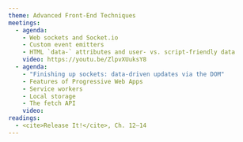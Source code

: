 ```yaml
---
theme: Advanced Front-End Techniques
meetings:
  - agenda:
    - Web sockets and Socket.io
    - Custom event emitters
    - HTML `data-` attributes and user- vs. script-friendly data
    video: https://youtu.be/ZlpvXUuksY8
  - agenda:
    - "Finishing up sockets: data-driven updates via the DOM"
    - Features of Progressive Web Apps
    - Service workers
    - Local storage
    - The fetch API
    video:
readings:
  - <cite>Release It!</cite>, Ch. 12–14
---
```

